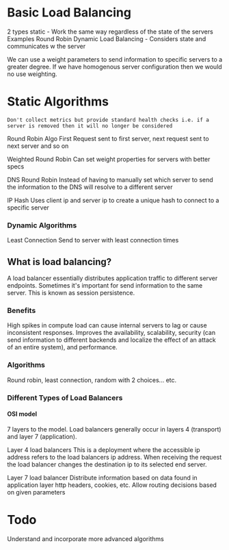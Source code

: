 # Basic Load Balancing

2 types
	static - Work the same way regardless of the state of the servers
		Examples
			Round Robin
	Dynamic Load Balancing - Considers state and communicates w the server

We can use a weight parameters to send information to specific servers to a greater degree. If we have homogenous server configuration then we would no use weighting.

# Static Algorithms

	Don't collect metrics but provide standard health checks i.e. if a server is removed then it will no longer be considered

Round Robin Algo
	First Request sent to first server, next request sent to next server and so on

Weighted Round Robin
	Can set weight properties for servers with better specs 

DNS Round Robin
	Instead of having to manually set which server to send the information to the DNS will resolve to a different server

IP Hash
	Uses client ip and server ip to create a unique hash to connect to a specific server

### Dynamic Algorithms

Least Connection
	Send to server with least connection times


## What is load balancing?

A load balancer essentially distributes application traffic to different server endpoints. Sometimes it's important for send information to the same server. This is known as session persistence.

### Benefits

High spikes in compute load can cause internal servers to lag or cause inconsistent responses. Improves the availability, scalability, security (can send information to different backends and localize the effect of an attack of an entire system), and performance.

### Algorithms

Round robin, least connection, random with 2 choices... etc.

### Different Types of Load Balancers

#### OSI model

7 layers to the model. Load balancers generally occur in layers 4 (transport) and layer 7 (application). 

Layer 4 load balancers
	This is a deployment where the accessible ip address refers to the load balancers ip address. When receiving the request the load balancer changes the destination ip to its selected end server.

Layer 7 load balancer
	Distribute information based on data found in application layer http headers, cookies, etc.
	Allow routing decisions based on given parameters

# Todo

Understand and incorporate more advanced algorithms

